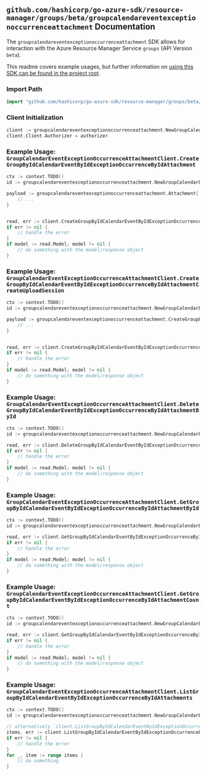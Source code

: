 
## `github.com/hashicorp/go-azure-sdk/resource-manager/groups/beta/groupcalendareventexceptionoccurrenceattachment` Documentation

The `groupcalendareventexceptionoccurrenceattachment` SDK allows for interaction with the Azure Resource Manager Service `groups` (API Version `beta`).

This readme covers example usages, but further information on [using this SDK can be found in the project root](https://github.com/hashicorp/go-azure-sdk/tree/main/docs).

### Import Path

```go
import "github.com/hashicorp/go-azure-sdk/resource-manager/groups/beta/groupcalendareventexceptionoccurrenceattachment"
```


### Client Initialization

```go
client := groupcalendareventexceptionoccurrenceattachment.NewGroupCalendarEventExceptionOccurrenceAttachmentClientWithBaseURI("https://management.azure.com")
client.Client.Authorizer = authorizer
```


### Example Usage: `GroupCalendarEventExceptionOccurrenceAttachmentClient.CreateGroupByIdCalendarEventByIdExceptionOccurrenceByIdAttachment`

```go
ctx := context.TODO()
id := groupcalendareventexceptionoccurrenceattachment.NewGroupCalendarEventExceptionOccurrenceID("groupIdValue", "eventIdValue", "eventId1Value")

payload := groupcalendareventexceptionoccurrenceattachment.Attachment{
	// ...
}


read, err := client.CreateGroupByIdCalendarEventByIdExceptionOccurrenceByIdAttachment(ctx, id, payload)
if err != nil {
	// handle the error
}
if model := read.Model; model != nil {
	// do something with the model/response object
}
```


### Example Usage: `GroupCalendarEventExceptionOccurrenceAttachmentClient.CreateGroupByIdCalendarEventByIdExceptionOccurrenceByIdAttachmentCreateUploadSession`

```go
ctx := context.TODO()
id := groupcalendareventexceptionoccurrenceattachment.NewGroupCalendarEventExceptionOccurrenceID("groupIdValue", "eventIdValue", "eventId1Value")

payload := groupcalendareventexceptionoccurrenceattachment.CreateGroupByIdCalendarEventByIdExceptionOccurrenceByIdAttachmentCreateUploadSessionRequest{
	// ...
}


read, err := client.CreateGroupByIdCalendarEventByIdExceptionOccurrenceByIdAttachmentCreateUploadSession(ctx, id, payload)
if err != nil {
	// handle the error
}
if model := read.Model; model != nil {
	// do something with the model/response object
}
```


### Example Usage: `GroupCalendarEventExceptionOccurrenceAttachmentClient.DeleteGroupByIdCalendarEventByIdExceptionOccurrenceByIdAttachmentById`

```go
ctx := context.TODO()
id := groupcalendareventexceptionoccurrenceattachment.NewGroupCalendarEventExceptionOccurrenceAttachmentID("groupIdValue", "eventIdValue", "eventId1Value", "attachmentIdValue")

read, err := client.DeleteGroupByIdCalendarEventByIdExceptionOccurrenceByIdAttachmentById(ctx, id)
if err != nil {
	// handle the error
}
if model := read.Model; model != nil {
	// do something with the model/response object
}
```


### Example Usage: `GroupCalendarEventExceptionOccurrenceAttachmentClient.GetGroupByIdCalendarEventByIdExceptionOccurrenceByIdAttachmentById`

```go
ctx := context.TODO()
id := groupcalendareventexceptionoccurrenceattachment.NewGroupCalendarEventExceptionOccurrenceAttachmentID("groupIdValue", "eventIdValue", "eventId1Value", "attachmentIdValue")

read, err := client.GetGroupByIdCalendarEventByIdExceptionOccurrenceByIdAttachmentById(ctx, id)
if err != nil {
	// handle the error
}
if model := read.Model; model != nil {
	// do something with the model/response object
}
```


### Example Usage: `GroupCalendarEventExceptionOccurrenceAttachmentClient.GetGroupByIdCalendarEventByIdExceptionOccurrenceByIdAttachmentCount`

```go
ctx := context.TODO()
id := groupcalendareventexceptionoccurrenceattachment.NewGroupCalendarEventExceptionOccurrenceID("groupIdValue", "eventIdValue", "eventId1Value")

read, err := client.GetGroupByIdCalendarEventByIdExceptionOccurrenceByIdAttachmentCount(ctx, id)
if err != nil {
	// handle the error
}
if model := read.Model; model != nil {
	// do something with the model/response object
}
```


### Example Usage: `GroupCalendarEventExceptionOccurrenceAttachmentClient.ListGroupByIdCalendarEventByIdExceptionOccurrenceByIdAttachments`

```go
ctx := context.TODO()
id := groupcalendareventexceptionoccurrenceattachment.NewGroupCalendarEventExceptionOccurrenceID("groupIdValue", "eventIdValue", "eventId1Value")

// alternatively `client.ListGroupByIdCalendarEventByIdExceptionOccurrenceByIdAttachments(ctx, id)` can be used to do batched pagination
items, err := client.ListGroupByIdCalendarEventByIdExceptionOccurrenceByIdAttachmentsComplete(ctx, id)
if err != nil {
	// handle the error
}
for _, item := range items {
	// do something
}
```
